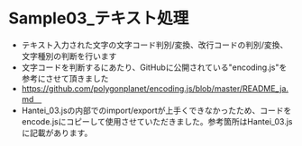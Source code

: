 # Sample03_テキスト処理

* テキスト入力された文字の文字コード判別/変換、改行コードの判別/変換、文字種別の判断を行います<br>
* 文字コードを判断するにあたり、GitHubに公開されている"encoding.js"を参考にさせて頂きました<br>
* https://github.com/polygonplanet/encoding.js/blob/master/README_ja.md　<br>
* Hantei_03.jsの内部でのimport/exportが上手くできなかったため、コードをencode.jsにコピーして使用させていただきました。参考箇所はHantei_03.jsに記載があります。
